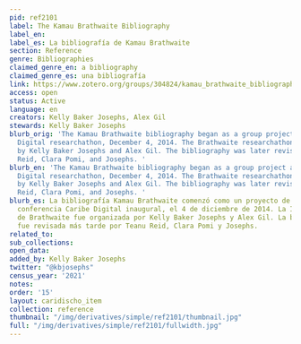 ```yaml
---
pid: ref2101
label: The Kamau Brathwaite Bibliography
label_en:
label_es: La bibliografía de Kamau Brathwaite
section: Reference
genre: Bibliographies
claimed_genre_en: a bibliography
claimed_genre_es: una bibliografía
link: https://www.zotero.org/groups/304824/kamau_brathwaite_bibliography
access: open
status: Active
language: en
creators: Kelly Baker Josephs, Alex Gil
stewards: Kelly Baker Josephs
blurb_orig: 'The Kamau Brathwaite bibliography began as a group project at The Caribbean
  Digital researchathon, December 4, 2014. The Brathwaite researchathon was organized
  by Kelly Baker Josephs and Alex Gil. The bibliography was later revised by Teanu
  Reid, Clara Pomi, and Josephs. '
blurb_en: 'The Kamau Brathwaite bibliography began as a group project at The Caribbean
  Digital researchathon, December 4, 2014. The Brathwaite researchathon was organized
  by Kelly Baker Josephs and Alex Gil. The bibliography was later revised by Teanu
  Reid, Clara Pomi, and Josephs. '
blurb_es: La bibliografía Kamau Brathwaite comenzó como un proyecto de grupo en la
  conferencia Caribe Digital inaugural, el 4 de diciembre de 2014. La Investigación
  de Brathwaite fue organizada por Kelly Baker Josephs y Alex Gil. La bibliografía
  fue revisada más tarde por Teanu Reid, Clara Pomi y Josephs.
related_to:
sub_collections:
open_data:
added_by: Kelly Baker Josephs
twitter: "@kbjosephs"
census_year: '2021'
notes:
order: '15'
layout: caridischo_item
collection: reference
thumbnail: "/img/derivatives/simple/ref2101/thumbnail.jpg"
full: "/img/derivatives/simple/ref2101/fullwidth.jpg"
---
```


